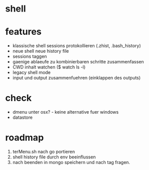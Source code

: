 shell
=====

# features
* klassische shell sessions protokollieren (.zhist, .bash_history)
* neue shell neue history file
* sessions taggen
* gaenige ablaeufe zu kombinierbaren schritte zusammenfassen
* CWD inhalt watchen ($ watch ls -l)
* legacy shell mode
* input und output zusammenfuehren (einklappen des outputs)

# check
* dmenu unter osx? - keine alternative fuer windows
* datastore

# roadmap
1. terMenu.sh nach go portieren
2. shell history file durch env beeinflussen
3. nach beenden in mongo speichern und nach tag fragen.




